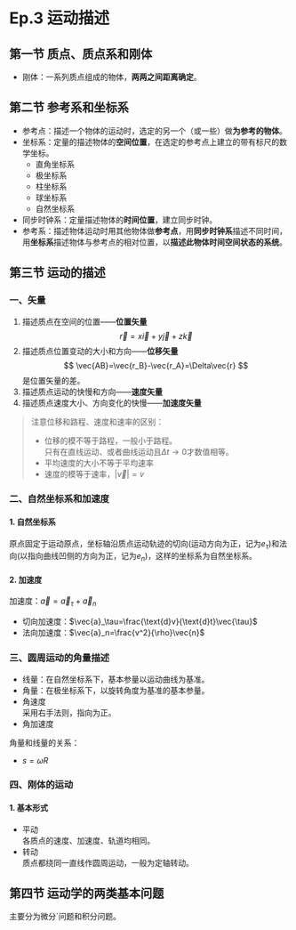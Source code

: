 # Ep.3 运动描述

## 第一节 质点、质点系和刚体

* 刚体：一系列质点组成的物体，**两两之间距离确定**。

## 第二节 参考系和坐标系

* 参考点：描述一个物体的运动时，选定的另一个（或一些）做**为参考的物体**。
* 坐标系：定量的描述物体的**空间位置**，在选定的参考点上建立的带有标尺的数学坐标。
  * 直角坐标系
  * 极坐标系
  * 柱坐标系
  * 球坐标系
  * 自然坐标系
* 同步时钟系：定量描述物体的**时间位置**，建立同步时钟。
* 参考系：描述物体运动时用其他物体做**参考点**，用**同步时钟系**描述不同时间，用**坐标系**描述物体与参考点的相对位置，以**描述此物体时间空间状态的系统**。

## 第三节 运动的描述

### 一、矢量

1. 描述质点在空间的位置——**位置矢量**
   $$
   \vec{r}=x\vec{i}+y\vec{j}+z\vec{k}
   $$
2. 描述质点位置变动的大小和方向——**位移矢量**
   $$
   \vec{AB}=\vec{r_B}-\vec{r_A}=\Delta\vec{r}
   $$
   是位置矢量的差。
3. 描述质点运动的快慢和方向——**速度矢量**
4. 描述质点速度大小、方向变化的快慢——**加速度矢量**

> 注意位移和路程、速度和速率的区别：
>
> * 位移的模不等于路程，一般小于路程。  
>   只有在直线运动、或者曲线运动且$\Delta t\to0$才数值相等。  
> * 平均速度的大小不等于平均速率
> * 速度的模等于速率，$|\vec{v}|=v$

### 二、自然坐标系和加速度

#### 1. 自然坐标系

原点固定于运动原点，坐标轴沿质点运动轨迹的切向(运动方向为正，记为$e_\tau$)和法向(以指向曲线凹侧的方向为正，记为$e_n$)，这样的坐标系为自然坐标系。

#### 2. 加速度

加速度：$\vec{a}=\vec{a}_\tau+\vec{a}_n$

* 切向加速度：$\vec{a}_\tau=\frac{\text{d}v}{\text{d}t}\vec{\tau}$
* 法向加速度：$\vec{a}_n=\frac{v^2}{\rho}\vec{n}$

### 三、圆周运动的角量描述

* 线量：在自然坐标系下，基本参量以运动曲线为基准。
* 角量：在极坐标系下，以旋转角度为基准的基本参量。
* 角速度  
  采用右手法则，指向为正。
* 角加速度

角量和线量的关系：

* $s=\omega R$

### 四、刚体的运动

#### 1. 基本形式

* 平动  
  各质点的速度、加速度、轨道均相同。
* 转动  
  质点都绕同一直线作圆周运动，一般为定轴转动。

## 第四节 运动学的两类基本问题

主要分为微分`问题和积分问题。